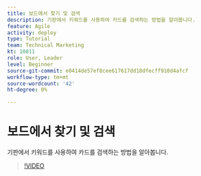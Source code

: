 ```yaml
---
title: 보드에서 찾기 및 검색
description: 기판에서 키워드를 사용하여 카드를 검색하는 방법을 알아봅니다.
feature: Agile
activity: deploy
type: Tutorial
team: Technical Marketing
kt: 10811
role: User, Leader
level: Beginner
source-git-commit: e0414de57ef8cee617617dd18dfecff910d4afcf
workflow-type: tm+mt
source-wordcount: '42'
ht-degree: 0%

---
```


# 보드에서 찾기 및 검색

기판에서 키워드를 사용하여 카드를 검색하는 방법을 알아봅니다.

>[!VIDEO](https://video.tv.adobe.com/v/3410570)
